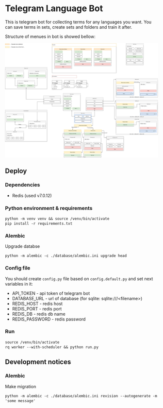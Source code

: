 # Telegram Language Bot

This is telegram bot for collecting terms for any languages you want. You can save terms in sets, create sets and folders and train it after.

Structure of menues in bot is showed bellow:

![menues-diagram](assets/bot-routing-map.drawio.svg)

## Deploy

### Dependencies

+ Redis (used v7.0.12)

### Python environment & requirements

``` shell
python -m venv venv && source /venv/bin/activate
pip install -r requirements.txt
```

### Alembic

Upgrade databse

``` shell
python -m alembic -c ./database/alembic.ini upgrade head
```

### Config file

You should create `config.py` file based on `config.default.py` and set next variables in it:

+ API_TOKEN - api token of telegram bot
+ DATABASE_URL - url of database (for sqlite: sqlite:///\<filename\>)
+ REDIS_HOST - redis host
+ REDIS_PORT - redis port
+ REDIS_DB - redis db name
+ REDIS_PASSWORD - redis password

### Run

``` shell
source /venv/bin/activate
rq worker --with-scheduler && python run.py
```

## Development notices

### Alembic

Make migration

``` shell
python -m alembic -c ./database/alembic.ini revision --autogenerate -m 'some message'
```
